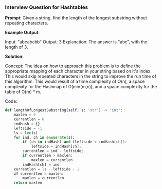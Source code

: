 ### Interview Question for Hashtables ###

 **Prompt**: Given a string, find the length of the longest substring without repeating characters.

 **Example Output**:

 Input: "abcabcbb"
 Output: 3 
 Explanation: The answer is "abc", with the length of 3. 

 **Solution**:

 Concept: 
 The idea on how to approach this problem is to define the appropriate mapping of each character in your string based on it's index.
 This would skip repeated characters in the string to improve the run time of this algorithm. This would result of a time complexity of 
 O(n), a space complexity for the Hashmap of O(min(m,n)), and a space complexity for the table of O(m) * m.



 Code:

 ```python
 def lengthOfLongestSubstring(self, s: 'str') -> 'int':
     maxlen = 0
     currentlen = 0
     indHash = {}
     leftside = -1
     ls = len(s)
     for ind, ch in enumerate(s):
         if (ch in indHash) and (leftside < indHash[ch]):
             leftside = indHash[ch];
         currentlen = ind - leftside;
         if currentlen > maxlen:
             maxlen = currentlen
         indHash[ch] = ind
     currentlen = ls - leftside - 1
     if currentlen > maxlen:
         maxlen = currentlen
     return maxlen
 ```
 